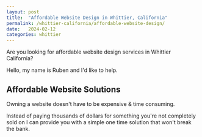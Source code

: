 ```yaml
---
layout: post
title:  "Affordable Website Design in Whittier, California"
permalink: /whittier-california/affordable-website-design/
date:   2024-02-12
categories: whittier
---
```


Are you looking for affordable website design services in Whittier California?

Hello, my name is Ruben and I'd like to help.

## Affordable Website Solutions

Owning a website doesn't have to be expensive & time consuming. 

Instead of paying thousands of dollars for something you're not completely sold on I can provide you with 
a simple one time solution that won't break the bank.